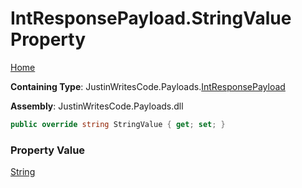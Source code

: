 # IntResponsePayload\.StringValue Property

[Home](../../../README.md)

**Containing Type**: JustinWritesCode\.Payloads\.[IntResponsePayload](../README.md)

**Assembly**: JustinWritesCode\.Payloads\.dll

```csharp
public override string StringValue { get; set; }
```

### Property Value

[String](https://docs.microsoft.com/en-us/dotnet/api/system.string)

